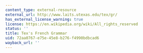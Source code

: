 ```yaml
---
content_type: external-resource
external_url: http://www.laits.utexas.edu/tex/gr/
has_external_license_warning: true
license: https://en.wikipedia.org/wiki/All_rights_reserved
status: ''
title: Tex's French Grammar
uid: 72aa0767-e75e-45e8-b276-f4990bdbcad6
wayback_url: ''
---
```

